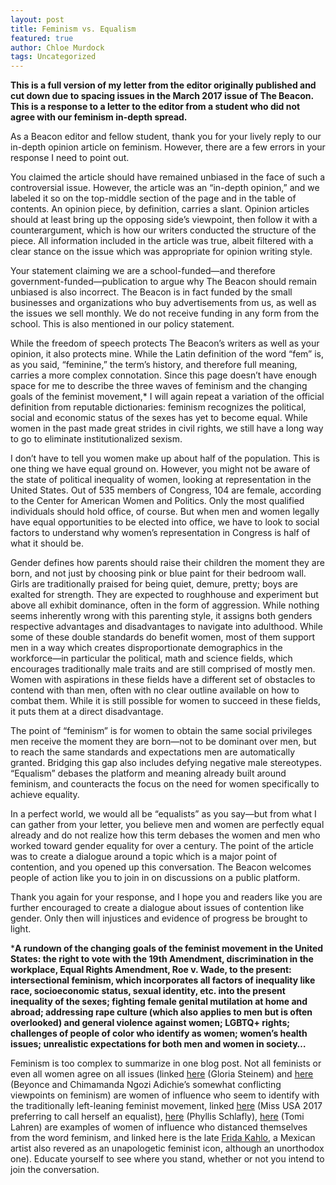 ```yaml
---
layout: post
title: Feminism vs. Equalism
featured: true
author: Chloe Murdock
tags: Uncategorized
---
```


**This is a full version of my letter from the editor originally published and cut down due to spacing issues in the March 2017 issue of The Beacon. This is a response to a letter to the editor from a student who did not agree with our feminism in-depth spread.**

As a Beacon editor and fellow student, thank you for your lively reply to our in-depth opinion article on feminism. However, there are a few errors in your response I need to point out.

You claimed the article should have remained unbiased in the face of such a controversial issue. However, the article was an “in-depth opinion,” and we labeled it so on the top-middle section of the page and in the table of contents. An opinion piece, by definition, carries a slant. Opinion articles should at least bring up the opposing side’s viewpoint, then follow it with a counterargument, which is how our writers conducted the structure of the piece. All information included in the article was true, albeit filtered with a clear stance on the issue which was appropriate for opinion writing style.

Your statement claiming we are a school-funded—and therefore government-funded—publication to argue why The Beacon should remain unbiased is also incorrect. The Beacon is in fact funded by the small businesses and organizations who buy advertisements from us, as well as the issues we sell monthly. We do not receive funding in any form from the school. This is also mentioned in our policy statement.

While the freedom of speech protects The Beacon’s writers as well as your opinion, it also protects mine. While the Latin definition of the word “fem” is, as you said, “feminine,” the term’s history, and therefore full meaning, carries a more complex connotation. Since this page doesn’t have enough space for me to describe the three waves of feminism and the changing goals of the feminist movement,* I will again repeat a variation of the official definition from reputable dictionaries: feminism recognizes the political, social and economic status of the sexes has yet to become equal. While women in the past made great strides in civil rights, we still have a long way to go to eliminate institutionalized sexism.

I don’t have to tell you women make up about half of the population. This is one thing we have equal ground on. However, you might not be aware of the state of political inequality of women, looking at representation in the United States. Out of 535 members of Congress, 104 are female, according to the Center for American Women and Politics. Only the most qualified individuals should hold office, of course. But when men and women legally have equal opportunities to be elected into office, we have to look to social factors to understand why women’s representation in Congress is half of what it should be.

Gender defines how parents should raise their children the moment they are born, and not just by choosing pink or blue paint for their bedroom wall. Girls are traditionally praised for being quiet, demure, pretty; boys are exalted for strength. They are expected to roughhouse and experiment but above all exhibit dominance, often in the form of aggression. While nothing seems inherently wrong with this parenting style, it assigns both genders respective advantages and disadvantages to navigate into adulthood. While some of these double standards do benefit women, most of them support men in a way which creates disproportionate demographics in the workforce—in particular the political, math and science fields, which encourages traditionally male traits and are still comprised of mostly men. Women with aspirations in these fields have a different set of obstacles to contend with than men, often with no clear outline available on how to combat them. While it is still possible for women to succeed in these fields, it puts them at a direct disadvantage.

The point of “feminism” is for women to obtain the same social privileges men receive the moment they are born—not to be dominant over men, but to reach the same standards and expectations men are automatically granted. Bridging this gap also includes defying negative male stereotypes. “Equalism” debases the platform and meaning already built around feminism, and counteracts the focus on the need for women specifically to achieve equality.

In a perfect world, we would all be “equalists” as you say—but from what I can gather from your letter, you believe men and women are perfectly equal already and do not realize how this term debases the women and men who worked toward gender equality for over a century. The point of the article was to create a dialogue around a topic which is a major point of contention, and you opened up this conversation. The Beacon welcomes people of action like you to join in on discussions on a public platform.

Thank you again for your response, and I hope you and readers like you are further encouraged to create a dialogue about issues of contention like gender. Only then will injustices and evidence of progress be brought to light.

***A rundown of the changing goals of the feminist movement in the United States: the right to vote with the 19th Amendment, discrimination in the workplace, Equal Rights Amendment, Roe v. Wade, to the present: intersectional feminism, which incorporates all factors of inequality like race, socioeconomic status, sexual identity, etc. into the present inequality of the sexes; fighting female genital mutilation at home and abroad; addressing rape culture (which also applies to men but is often overlooked) and general violence against women; LGBTQ+ rights; challenges of people of color who identify as women; women’s health issues; unrealistic expectations for both men and women in society…**

Feminism is too complex to summarize in one blog post. Not all feminists or even all women agree on all issues (linked [here](http://www.gloriasteinem.com/) (Gloria Steinem) and [here](http://www.volkskrant.nl/boeken/ngozi-adichie-beyonce-s-feminism-isn-t-my-feminism~a4390684/) (Beyonce and Chimamanda Ngozi Adichie’s somewhat conflicting viewpoints on feminism) are women of influence who seem to identify with the traditionally left-leaning feminist movement, linked [here](http://www.syracuse.com/celebrity-news/index.ssf/2017/05/kara_mccullough_healthcare_feminism_miss_usa_2017.html) (Miss USA 2017 preferring to call herself an equalist), [here](http://www.makers.com/phyllis-schlafly) (Phyllis Schlafly), [here](http://www.theblaze.com/video/tomi-lahren-offers-a-clear-message-to-left-wing-feminists-this-is-what-real-women-look-like/) (Tomi Lahren) are examples of women of influence who distanced themselves from the word feminism, and linked here is the late [Frida Kahlo](https://www.nytimes.com/2015/05/10/style/frida-kahlo-is-having-a-moment.html?_r=0), a Mexican artist also revered as an unapologetic feminist icon, although an unorthodox one). Educate yourself to see where you stand, whether or not you intend to join the conversation.
